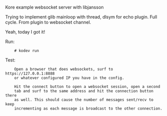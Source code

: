 Kore example websocket server with libjansson

Trying to implement glib mainloop with thread, dlsym for echo plugin. Full cycle. From plugin to websocket channel.

Yeah, today I got it! 

Run:
```
	# kodev run
```

Test:
```
	Open a browser that does websockets, surf to https://127.0.0.1:8888
	or whatever configured IP you have in the config.

	Hit the connect button to open a websocket session, open a second
	tab and surf to the same address and hit the connection button there
	as well. This should cause the number of messages sent/recv to keep
	incrementing as each message is broadcast to the other connection.
```
